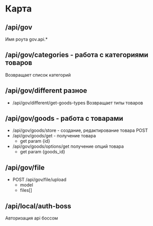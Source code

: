 # Карта
## /api/gov
Имя роута gov.api.*

## /api/gov/categories  - работа с категориями товаров
Возвращает список категорий

## /api/gov/different разное
- /api/gov/different/get-goods-types Возвращает типы товаров

## /api/gov/goods - работа с товарами
- /api/gov/goods/store - создание, редактирование товара POST
- /api/gov/goods/get - получение товара
  - get param {id}
- /api/gov/goods/options/get получение опций товара
  - get param {goods_id}

## /api/gov/file
- POST /api/gov/file/upload
  - model
  - files[]

## /api/local/auth-boss
  Авторизация api боссом